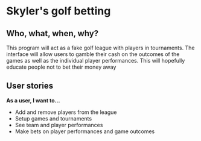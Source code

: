 # Skyler's golf betting

## Who, what, when, why?
This program will act as a fake golf league with players in 
tournaments. The interface will allow users to gamble their cash on the outcomes
of the games as well as the individual player performances. This will 
hopefully educate people not to bet their money away


## User stories
**As a user, I want to...**
- Add and remove players from the league
- Setup games and tournaments
- See team and player performances
- Make bets on player performances and game outcomes